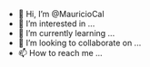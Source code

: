 - 👋 Hi, I’m @MauricioCal
- 👀 I’m interested in ...
- 🌱 I’m currently learning ...
- 💞️ I’m looking to collaborate on ...
- 📫 How to reach me ...

<!---
MauricioCal/MauricioCal is a ✨ special ✨ repository because its `README.md` (this file) appears on your GitHub profile.
You can click the Preview link to take a look at your changes.
--->
